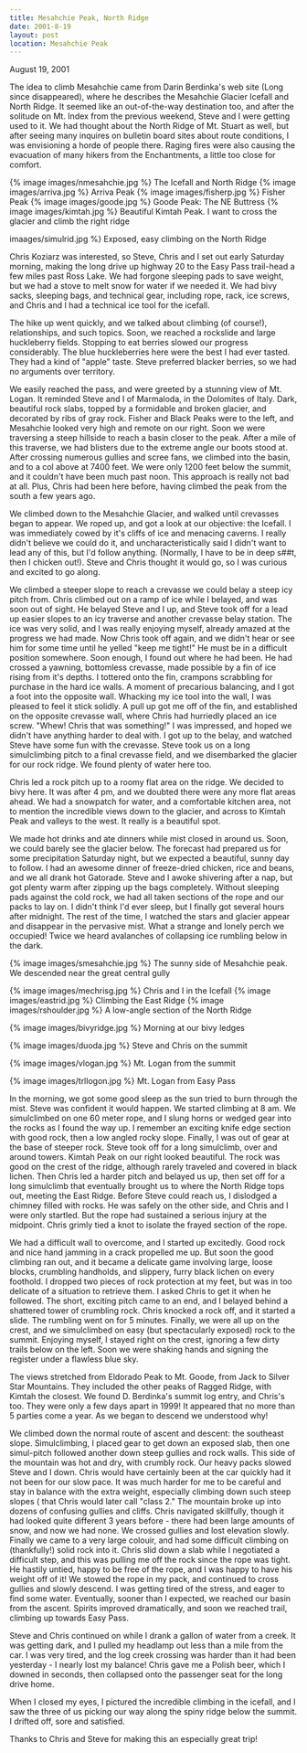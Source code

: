 ```yaml
---
title: Mesahchie Peak, North Ridge
date: 2001-8-19
layout: post
location: Mesahchie Peak
---
```


August 19, 2001

The idea to climb Mesahchie came from 
Darin Berdinka's web site (Long since disappeared), where
he describes the Mesahchie Glacier Icefall and North Ridge. It
seemed like an out-of-the-way destination too, and after the
solitude on Mt. Index from the previous weekend, Steve and I
were getting used to it. We had thought about the North Ridge
of Mt. Stuart as well, but after seeing many inquires on
bulletin board sites about route conditions, I was envisioning
a horde of people there. Raging fires were also causing the
evacuation of many hikers from the Enchantments, a little too
close for comfort.


{% image images/nmesahchie.jpg %}
The Icefall and North Ridge
{% image images/arriva.jpg %}
Arriva Peak
{% image images/fisherp.jpg %}
Fisher Peak
{% image images/goode.jpg %}
Goode Peak: The NE Buttress
{% image images/kimtah.jpg %}
Beautiful Kimtah Peak. I want to cross the glacier and climb the right ridge

imaages/simulrid.jpg %}
Exposed, easy climbing on the North Ridge




Chris Koziarz was interested, so 
Steve, Chris and I set out
early Saturday morning, making the long drive up highway 20
to the Easy Pass trail-head a few miles past Ross Lake. We
had forgone sleeping pads to save weight, but we had a stove
to melt snow for water if we needed it. We had bivy sacks, 
sleeping bags, and technical gear, including rope, rack, ice
screws, and Chris and I had a technical ice tool for the icefall.


The hike up went quickly, and we talked about climbing (of course!),
relationships, and such topics. Soon, we reached a rockslide and
large huckleberry fields. Stopping to eat berries slowed our
progress considerably. The blue huckleberries here were the best
I had ever tasted. They had a kind of "apple" taste. Steve
preferred blacker berries, so we had no arguments over territory.


We easily reached the pass, and were greeted by a stunning
view of Mt. Logan. It reminded Steve and I of Marmaloda, in
the Dolomites of Italy. Dark, beautiful rock slabs, topped by
a formidable and broken glacier, and decorated by ribs of gray rock.
Fisher and Black Peaks were to the left, and Mesahchie looked
very high and remote on our right. Soon we were traversing 
a steep hillside to reach a basin closer to the peak. After
a mile of this traverse, we had blisters due to the extreme
angle our boots stood at. After crossing numerous gullies
and scree fans, we climbed into the basin, and to a col above
at 7400 feet. We were only 1200 feet below the summit, and
it couldn't have been much past noon. This approach is really
not bad at all. Plus, Chris had been here before, having climbed
the peak from the south a few years ago.


We climbed down to the Mesahchie Glacier, and walked until crevasses
began to appear. We roped up, and got a look at our objective:
the Icefall. I was immediately cowed by it's cliffs of ice and
menacing caverns. I really didn't believe we could do it, and
uncharacteristically said I didn't want to lead any of this,
but I'd follow anything. (Normally, I have to be in deep s##t,
then I chicken out!). Steve and Chris thought it would go, so
I was curious and excited to go along. 


We climbed a steeper slope to reach a crevasse we could belay a
steep icy pitch from. Chris climbed out on a ramp of ice while
I belayed, and was soon out of sight. He belayed Steve and I up,
and Steve took off for a lead up easier slopes to an icy
traverse and another crevasse belay station. The ice was very
solid, and I was really enjoying myself, already amazed at the
progress we had made. Now Chris took off again, and we didn't
hear or see him for some time until he yelled "keep me tight!"
He must be in a difficult position somewhere. Soon enough, I
found out where he had been. He had crossed a yawning, bottomless
crevasse, made possible by a fin of ice rising from it's depths.
I tottered onto the fin, crampons scrabbling for purchase in the
hard ice walls. A moment of precarious balancing, and I got a
foot into the opposite wall. Whacking my ice tool into the wall,
I was pleased to feel it stick solidly. A pull up got me off
of the fin, and established on the opposite crevasse wall, where
Chris had hurriedly placed an ice screw. "Whew! Chris that was
something!" I was impressed, and hoped we didn't have anything
harder to deal with. I got up to the belay, and watched Steve
have some fun with the crevasse. Steve took us on a long simulclimbing
pitch to a final crevasse field, and we disembarked the glacier
for our rock ridge. We found plenty of water here too.


Chris led a rock pitch up to a roomy flat area on the ridge. We
decided to bivy here. It was after 4 pm, and we doubted there were
any more flat areas ahead. We had a snowpatch for water, and a
comfortable kitchen area, not to mention the incredible views
down to the glacier, and across to Kimtah Peak and valleys to the 
west. It really is a beautiful spot. 


We made hot drinks and ate dinners while mist closed in around us.
Soon, we could barely see the glacier below. The forecast had
prepared us for some precipitation Saturday night, but we expected
a beautiful, sunny day to follow. I had an awesome dinner of freeze-dried
chicken, rice and beans, and we all drank hot Gatorade. Steve and
I awoke shivering after a nap, but got plenty warm after zipping up
the bags completely. Without sleeping pads against the cold rock, we
had all taken sections of the rope and our packs to lay on. I didn't
think I'd ever sleep, but I finally got several hours after midnight.
The rest of the time, I watched the stars and glacier appear and
disappear in the pervasive mist. What a strange and lonely perch
we occupied! Twice we heard avalanches of collapsing ice rumbling
below in the dark.

{% image images/smesahchie.jpg %}
The sunny side of Mesahchie peak. We descended near the great central gully


{% image images/mechrisg.jpg %}
Chris and I in the Icefall
{% image images/eastrid.jpg %}
Climbing the East Ridge
{% image images/rshoulder.jpg %}
A low-angle section of the North Ridge

{% image images/bivyridge.jpg %}
Morning at our bivy ledges


{% image images/duoda.jpg %}
Steve and Chris on the summit

{% image images/vlogan.jpg %}
Mt. Logan from the summit

{% image images/trllogon.jpg %}
Mt. Logan from Easy Pass


In the morning, we got some good sleep as the sun tried to burn
through the mist. Steve was confident it would happen. We started
climbing at 8 am. We simulclimbed on one 60 meter rope, and I
slung horns or wedged gear into the rocks as I found the way up.
I remember an exciting knife edge section with good rock, then
a low angled rocky slope. Finally, I was out of gear at the base
of steeper rock. Steve took off for a long simulclimb, over and
around towers. Kimtah Peak on our right looked beautiful. The
rock was good on the crest of the ridge, although rarely traveled
and covered in black lichen. Then Chris led a harder pitch and
belayed us up, then set off for a long simulclimb that eventually
brought us to where the North Ridge tops out, meeting the East
Ridge. Before Steve could reach us, I dislodged a chimney filled
with rocks. He was safely on the other side, and Chris and I
were only startled. But the rope had sustained a serious injury
at the midpoint. Chris grimly tied a knot to isolate the frayed
section of the rope.


We had a difficult wall to overcome, and I started up excitedly.
Good rock and nice hand jamming in a crack propelled me up. But
soon the good climbing ran out, and it became a delicate game
involving large, loose blocks, crumbling handholds, and slippery,
furry black lichen on every foothold. I dropped two pieces of
rock protection at my feet, but was in too delicate of a situation
to retrieve them. I asked Chris to get it when he followed. The
short, exciting pitch came to an end, and I belayed behind a shattered
tower of crumbling rock. Chris knocked a rock off, and it started
a slide. The rumbling went on for 5 minutes. Finally, we were all up
on the crest, and we simulclimbed on easy (but spectacularly exposed)
rock to the summit. Enjoying myself, I stayed right on the crest,
ignoring a few dirty trails below on the left. Soon we were shaking
hands and signing the register under a flawless blue sky.


The views stretched from Eldorado Peak to Mt. Goode, from Jack
to Silver Star Mountains. They included the other peaks of Ragged
Ridge, with Kimtah the closest. We found D. Berdinka's summit log
entry, and Chris's too. They were only a few days apart in 1999!
It appeared that no more than 5 parties come a year. As we began
to descend we understood why!


We climbed down the normal route of ascent and descent: the southeast
slope. Simulclimbing, I placed gear to get down an exposed slab,
then one simul-pitch followed another down steep gullies and rock
walls. This side of the mountain was hot and dry, with crumbly rock.
Our heavy packs slowed Steve and I down. Chris would have
certainly been at the car quickly had it not been for our slow pace.
It was much harder for me to be careful and stay in balance with
the extra weight, especially climbing down such steep slopes (
that Chris would later call "class 2." The mountain broke up into
dozens of confusing gullies and cliffs. Chris navigated skillfully,
though it had looked quite different 3 years before - there had been
large amounts of snow, and now we had none. We crossed gullies
and lost elevation slowly. Finally we came to a very large colouir,
and had some difficult climbing on (thankfully!) solid rock into
it. Chris slid down a slab while I negotiated a difficult step,
and this was pulling me off the rock since the rope was tight.
He hastily untied, happy to be free of the rope, and I was happy
to have his weight off of it! We stowed the rope in my pack, and
continued to cross gullies and slowly descend. I was getting
tired of the stress, and eager to find some water. Eventually,
sooner than I expected, we reached our basin from the ascent.
Spirits improved dramatically, and soon we reached trail, climbing
up towards Easy Pass. 


Steve and Chris continued on while I drank a gallon of water
from a creek. It was getting dark, and I pulled my headlamp out
less than a mile from the car. I was very tired, and the log creek
crossing was harder than it had been yesterday - I nearly lost my
balance! Chris gave me a Polish beer, which I downed in seconds,
then collapsed onto the passenger seat for the long drive home.


When I closed my eyes, I pictured the incredible climbing in the
icefall, and I saw the three of us picking our way along the spiny
ridge below the summit. I drifted off, sore and satisfied.


Thanks to Chris and Steve for making this an especially great trip!

